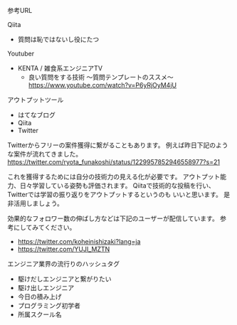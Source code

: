 参考URL

Qiita
- 質問は恥ではないし役にたつ

Youtuber
- KENTA / 雑食系エンジニアTV
  - 良い質問をする技術 〜質問テンプレートのススメ〜
    https://www.youtube.com/watch?v=P6yRjOyM4jU

アウトプットツール
- はてなブログ
- Qiita
- Twitter

Twitterからフリーの案件獲得に繋がることもあります。
例えば昨日下記のような案件が流れてきました。
https://twitter.com/ryota_funakoshi/status/1229957852946558977?s=21

これを獲得するためには自分の技術力の見える化が必要です。
アウトプット能力、日々学習している姿勢も評価されます。
Qiitaで技術的な投稿を行い、Twitterでは学習の振り返りをアウトプットするというのも
いいと思います。
是非活用しましょう。

効果的なフォロワー数の伸ばし方などは下記のユーザーが配信しています。
参考にしてみてください。
- https://twitter.com/koheinishizaki?lang=ja
- https://twitter.com/YUJI_MZTN  

エンジニア業界の流行りのハッシュタグ
- 駆けだしエンジニアと繋がりたい
- 駆け出しエンジニア
- 今日の積み上げ
- プログラミング初学者
- 所属スクール名